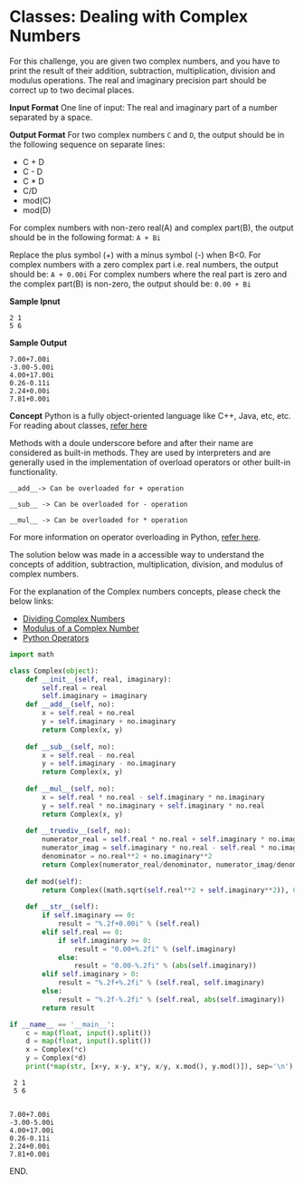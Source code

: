 # Classes: Dealing with Complex Numbers

For this challenge, you are given two complex numbers, and you have to print the result of their addition, subtraction, multiplication, division and modulus operations.
The real and imaginary precision part should be correct up to two decimal places.

**Input Format**
One line of input: The real and imaginary part of a number separated by a space.

**Output Format**
For two complex numbers `C` and `D`, the output should be in the following sequence on separate lines:
- C + D
- C - D
- C * D
- C/D
- mod(C)
- mod(D)

For complex numbers with non-zero real(A) and complex part(B), the output should be in the following format:
`A + Bi`

Replace the plus symbol (+) with a minus symbol (-) when B<0.
For complex numbers with a zero complex part i.e. real numbers, the output should be:
`A + 0.00i`
For complex numbers where the real part is zero and the complex part(B) is non-zero, the output should be:
`0.00 + Bi`

**Sample Ipnut**
```
2 1
5 6
```

**Sample Output**
```
7.00+7.00i
-3.00-5.00i
4.00+17.00i
0.26-0.11i
2.24+0.00i
7.81+0.00i
```

**Concept**
Python is a fully object-oriented language like C++, Java, etc, etc. For reading about classes, [refer here](https://diveintopython3.net/iterators.html#defining-classes)

Methods with a doule underscore before and after their name are considered as built-in methods. They are used by interpreters and are generally used in the implementation of overload operators or other built-in functionality.
```
__add__-> Can be overloaded for + operation
```

```
__sub__ -> Can be overloaded for - operation
```

```
__mul__ -> Can be overloaded for * operation
```

For more information on operator overloading in Python, [refer here](http://docs.python.org/3.2/reference/datamodel.html).

The solution below was made in a accessible way to understand the concepts of addition, subtraction, multiplication, division, and modulus of complex numbers.

For the explanation of the Complex numbers concepts, please check the below links:
- [Dividing Complex Numbers](https://www.cuemath.com/numbers/division-of-complex-numbers/)
- [Modulus of a Complex Number](https://www.math-only-math.com/modulus-of-a-complex-number.html)
- [Python Operators](https://www.programiz.com/python-programming/operators)


```python
import math

class Complex(object):
    def __init__(self, real, imaginary):
        self.real = real
        self.imaginary = imaginary
    def __add__(self, no):
        x = self.real + no.real
        y = self.imaginary + no.imaginary
        return Complex(x, y)
    
    def __sub__(self, no):
        x = self.real - no.real
        y = self.imaginary - no.imaginary
        return Complex(x, y)
    
    def __mul__(self, no):
        x = self.real * no.real - self.imaginary * no.imaginary
        y = self.real * no.imaginary + self.imaginary * no.real
        return Complex(x, y)
    
    def __truediv__(self, no):
        numerator_real = self.real * no.real + self.imaginary * no.imaginary
        numerator_imag = self.imaginary * no.real - self.real * no.imaginary
        denominator = no.real**2 + no.imaginary**2
        return Complex(numerator_real/denominator, numerator_imag/denominator)
        
    def mod(self):
        return Complex((math.sqrt(self.real**2 + self.imaginary**2)), 0) # set imaginary value 0 so the Complex() can be fullfiled with 2 required positional argument.
        
    def __str__(self):
        if self.imaginary == 0:
            result = "%.2f+0.00i" % (self.real)
        elif self.real == 0:
            if self.imaginary >= 0:
                result = "0.00+%.2fi" % (self.imaginary)
            else:
                result = "0.00-%.2fi" % (abs(self.imaginary))
        elif self.imaginary > 0:
            result = "%.2f+%.2fi" % (self.real, self.imaginary)
        else:
            result = "%.2f-%.2fi" % (self.real, abs(self.imaginary))
        return result

if __name__ == '__main__':
    c = map(float, input().split())
    d = map(float, input().split())
    x = Complex(*c)
    y = Complex(*d)
    print(*map(str, [x+y, x-y, x*y, x/y, x.mod(), y.mod()]), sep='\n')
```

     2 1
     5 6


    7.00+7.00i
    -3.00-5.00i
    4.00+17.00i
    0.26-0.11i
    2.24+0.00i
    7.81+0.00i


END.
